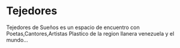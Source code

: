 Tejedores
=========

Tejedores de Sueños es un espacio de encuentro con Poetas,Cantores,Artistas Plastico de la region llanera venezuela y el mundo...
